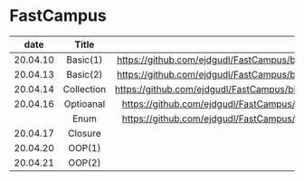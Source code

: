 # FastCampus

| date     |      Title    |       |
|----------|:-------------:|------:|
| 20.04.10 |  Basic(1)         | https://github.com/ejdgudl/FastCampus/blob/master/class/Basics(1)_200410.md      |
| 20.04.13 |  Basic(2)         | https://github.com/ejdgudl/FastCampus/blob/master/class/Basics(2)_200413.md      |
| 20.04.14 |   Collection      |  https://github.com/ejdgudl/FastCampus/blob/master/class/Collection_200414.md    |
| 20.04.16 |  Optioanal        |       https://github.com/ejdgudl/FastCampus/blob/master/class/Optional_200416.md |
|          |  Enum              |   https://github.com/ejdgudl/FastCampus/blob/master/class/Optional_200416.md     |
| 20.04.17 |   Closure         |      |
| 20.04.20 |   OOP(1)          |      |
| 20.04.21 |   OOP(2)          |      |
